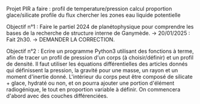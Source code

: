 Projet PIR a faire :
profil de temperature/pression
calcul proportion glace/silicate 
profile du flux
chercher les zones eau liquide potentielle

Objectif n°1 : Faire le partiel 2024 de planétophysique pour comprendre les bases de la recherche de structure interne de Ganymède.
-> 20/01/2025 : Fait 2h30.
-> DEMANDER LA CORRECTION.

Objectif n°2 : Ecrire un programme Python3 utilisant des fonctions à terme, afin de tracer un profil de pression d'un corps (à choisir/définir) et un profil de densité. Il faut utiliser les équations différentielles des articles donnés qui définissent la pression, la gravité pour une masse, un rayon et un moment d'inertie donné. L'intérieur du corps peut être composé de silicate + glace, hydraté ou non, et on pourra ajouter une portion d'élément radiogénique, le tout en proportion variable à définir. On commencera d'abord avec des couches différenciées.
